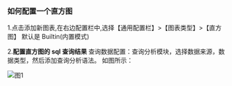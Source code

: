 ### 如何配置一个直方图

1.点击添加新图表,在右边配置栏中,选择【通用配置栏】>【图表类型】>【直方图】
默认是 Builtin(内置模式)

2.**配置直方图的 sql 查询结果**
查询数据配置：查询分析模块，选择数据来源，数据类型，然后添加查询分析语法。
如图所示：

![图1](/img/src/visulization/histogram/histogram1.png)
